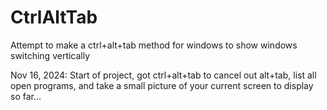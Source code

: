 # CtrlAltTab
Attempt to make a ctrl+alt+tab method for windows to show windows switching vertically

Nov 16, 2024:
Start of project, got ctrl+alt+tab to cancel out alt+tab, list all open programs, and take a small picture of your current screen to display so far...
